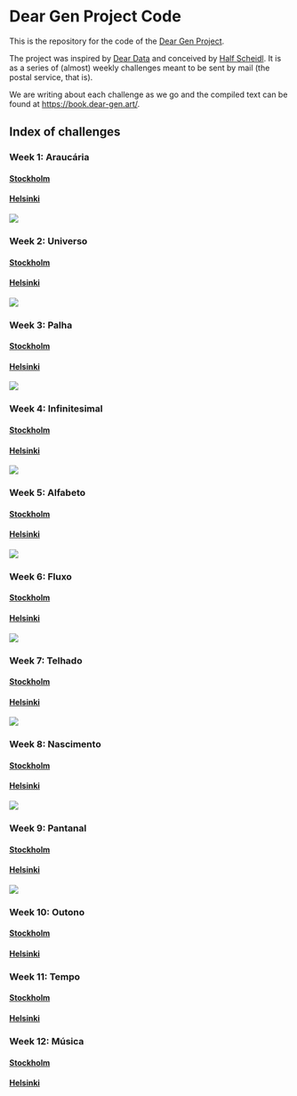 # Dear Gen Project Code

This is the repository for the code of the [Dear Gen Project](https://github.com/regisfrias/dear-gen-book).

The project was inspired by [Dear Data](http://www.dear-data.com/) and conceived by [Half Scheidl](https://github.com/haschdl). It is as a series of (almost) weekly challenges meant to be sent by mail (the postal service, that is).

We are writing about each challenge as we go and the compiled text can be found at https://book.dear-gen.art/.

## Index of challenges

### Week 1: Araucária
#### [Stockholm](sketches/stockholm/Week-01-Araucaria/)
#### [Helsinki](sketches/helsinki/Week-01/)
![](img/01-helsinki.png)

### Week 2: Universo
#### [Stockholm](sketches/stockholm/Week-02-Universo/)
#### [Helsinki](sketches/helsinki/Week-02/)
![](img/02-helsinki.png)

### Week 3: Palha
#### [Stockholm](sketches/stockholm/Week-03-Palha/)
#### [Helsinki](sketches/helsinki/Week-03/)
![](img/03-helsinki.png)

### Week 4: Infinitesimal
#### [Stockholm](sketches/stockholm/Week-04-Infinitesimal/)
#### [Helsinki](sketches/helsinki/Week-04/)
![](img/04-helsinki.png)

### Week 5: Alfabeto
#### [Stockholm](sketches/stockholm/Week-05-Alfabeto/)
#### [Helsinki](sketches/helsinki/Week-05/)
![](img/05-helsinki.png)

### Week 6: Fluxo
#### [Stockholm](sketches/stockholm/Week-06-Fluxo/)
#### [Helsinki](sketches/helsinki/Week-06/)
![](img/06-helsinki.png)

### Week 7: Telhado
#### [Stockholm](sketches/stockholm/Week-07-Telhado/)
#### [Helsinki](sketches/helsinki/Week-07/)
![](img/07-helsinki.png)

### Week 8: Nascimento
#### [Stockholm](sketches/stockholm/Week-08-Nascimento/)
#### [Helsinki](sketches/helsinki/Week-08/)
![](img/08-helsinki.png)

### Week 9: Pantanal
#### [Stockholm](sketches/stockholm/Week-09-Pantanal/)
#### [Helsinki](sketches/helsinki/Week-09/)
![](img/09-helsinki.png)

### Week 10: Outono
#### [Stockholm](sketches/stockholm/Week-10-Outono/)
#### [Helsinki](sketches/helsinki/Week-10/)
### Week 11: Tempo
#### [Stockholm](sketches/stockholm/Week-11-Tempo/)
#### [Helsinki](sketches/helsinki/Week-11/)
### Week 12: Música
#### [Stockholm](sketches/stockholm/Week-12-Musica/)
#### [Helsinki](sketches/helsinki/Week-12/)

